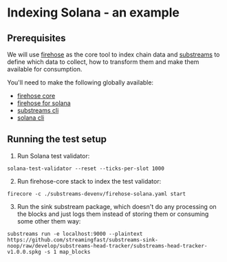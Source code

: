 # Indexing Solana - an example

## Prerequisites

We will use [firehose](https://thegraph.com/docs/en/firehose/) as the core tool to index chain data and [substreams](https://thegraph.com/docs/en/substreams/) to define which data to collect, how to transform them and make them available for consumption.

You'll need to make the following globally available:

* [firehose core](https://github.com/streamingfast/firehose-core/releases)
* [firehose for solana](https://github.com/streamingfast/firehose-solana/releases)
* [substreams cli](https://substreams.streamingfast.io/documentation/consume/installing-the-cli)
* [solana cli](https://docs.solanalabs.com/cli/install)

## Running the test setup

1. Run Solana test validator:

```solana-test-validator --reset --ticks-per-slot 1000```

2. Run firehose-core stack to index the test validator:

```firecore -c ./substreams-devenv/firehose-solana.yaml start```

3. Run the sink substream package, which doesn't do any processing on the blocks and just logs them instead of storing them or consuming some other them way:

```substreams run -e localhost:9000 --plaintext https://github.com/streamingfast/substreams-sink-noop/raw/develop/substreams-head-tracker/substreams-head-tracker-v1.0.0.spkg -s 1 map_blocks```